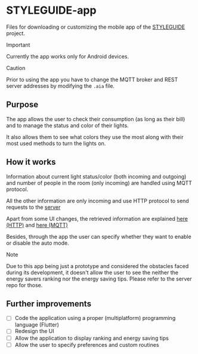 # STYLEGUIDE-app 

Files for downloading or customizing the mobile app of the [STYLEGUIDE](https://github.com/SaverioNapolitano/STYLEGUIDE.git) project. 

> [!IMPORTANT]
> Currently the app works only for Android devices. 

> [!CAUTION]
> Prior to using the app you have to change the MQTT broker and REST server addresses by modifying the `.aia` file. 

## Purpose 

The app allows the user to check their consumption (as long as their bill) and to manage the status and color of their lights. 

It also allows them to see what colors they use the most along with their most used methods to turn the lights on. 

## How it works 

Information about current light status/color (both incoming and outgoing) and number of people in the room (only incoming) are handled using MQTT protocol. 

All the other information are only incoming and use HTTP protocol to send requests to the [server](https://github.com/SaverioNapolitano/STYLEGUIDE-server.git)

Apart from some UI changes, the retrieved information are explained [here (HTTP)](https://github.com/SaverioNapolitano/STYLEGUIDE-server?tab=readme-ov-file#http-client) and [here (MQTT)](https://github.com/SaverioNapolitano/STYLEGUIDE-bridge?tab=readme-ov-file#mqtt)

Besides, through the app the user can specify whether they want to enable or disable the auto mode.

> [!NOTE]
> Due to this app being just a prototype and considered the obstacles faced during its development, it doesn't allow the user to see the neither the energy savers ranking nor the energy saving tips. Please refer to the server repo for those.

## Further improvements 

- [ ] Code the application using a proper (multiplatform) programming language (Flutter)
- [ ] Redesign the UI 
- [ ] Allow the application to display ranking and energy saving tips
- [ ] Allow the user to specify preferences and custom routines